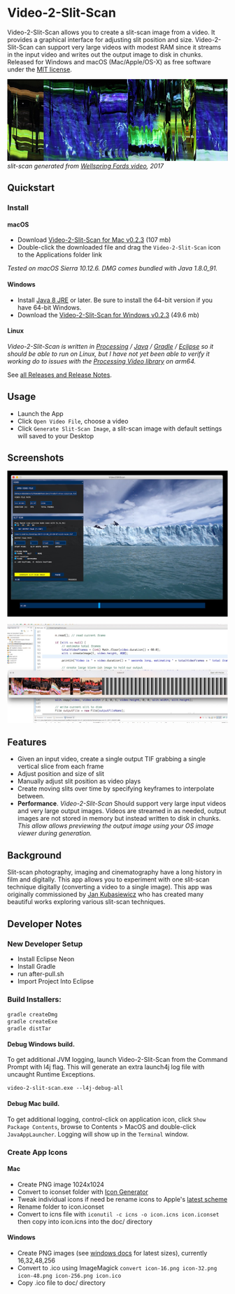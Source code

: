 # Video-2-Slit-Scan
Video-2-Slit-Scan allows you to create a slit-scan image from a video. It provides a graphical interface for adjusting slit position and size. Video-2-Slit-Scan can support very large videos with modest RAM since it streams in the input video and writes out the output image to disk in chunks. Released for Windows and macOS (Mac/Apple/OS-X) as free software under the [MIT license](https://opensource.org/licenses/MIT).

![Slit-scan generated from Wellspring Fords video](documentation/2017-wellspring-fords.jpg)
*slit-scan generated from [Wellspring Fords video](https://andrewringler.com/2017-11-wellspring-fords/), 2017*

## Quickstart
### Install
#### macOS
   * Download [Video-2-Slit-Scan for Mac v0.2.3](https://github.com/andrewringler/video-2-slit-scan/releases/download/v0.2.3/video-2-slit-scan-0.2.3.dmg) (107 mb)
   * Double-click the downloaded file and drag the `Video-2-Slit-Scan` icon to the Applications folder link

*Tested on macOS Sierra 10.12.6. DMG comes bundled with Java 1.8.0_91.*

#### Windows
   * Install [Java 8 JRE](https://www.java.com/en/download/manual.jsp) or later. Be sure to install the 64-bit version if you have 64-bit Windows.
   * Download the [Video-2-Slit-Scan for Windows v0.2.3](https://github.com/andrewringler/video-2-slit-scan/releases/download/v0.2.3/video-2-slit-scan-0.2.3-windows.zip) (49.6 mb)

#### Linux
*Video-2-Slit-Scan is written in [Processing](https://processing.org/) / [Java](https://java.com) / [Gradle](https://gradle.org/) / [Eclipse](https://www.eclipse.org/) so it should be able to run on Linux, but I have not yet been able to verify it working do to issues with the [Processing Video library](https://github.com/processing/processing-video/issues/86) on arm64.*

See [all Releases and Release Notes](https://github.com/andrewringler/video-2-slit-scan/releases).

## Usage
 * Launch the App
 * Click `Open Video File`, choose a video
 * Click `Generate Slit-Scan Image`, a slit-scan image with default settings will saved to your Desktop

## Screenshots
![app screenshot](documentation/ScreenShot2017-12-30Glacier.jpg)

![app screenshot](documentation/ScreenShot2017-06-21.jpg)

## Features
 * Given an input video, create a single output TIF grabbing a single vertical slice from each frame
 * Adjust position and size of slit
 * Manually adjust slit position as video plays
 * Create moving slits over time by specifying keyframes to interpolate between.
 * **Performance**. *Video-2-Slit-Scan* Should support very large input videos and very large output images. Videos are streamed in as needed, output images are not stored in memory but instead written to disk in chunks. *This allow allows previewing the output image using your OS image viewer during generation.*

## Background
Slit-scan photography, imaging and cinematography have a long history in film and digitally. This app allows you to experiment with one slit-scan technique digitally (converting a video to a single image). This app was originally commissioned by [Jan Kubasiewicz](http://jankuba.com/) who has created many beautiful works exploring various slit-scan techniques.

## Developer Notes
### New Developer Setup
 * Install Eclipse Neon
 * Install Gradle
 * run after-pull.sh
 * Import Project Into Eclipse
 
### Build Installers:
    gradle createDmg
    gradle createExe
    gradle distTar
    
#### Debug Windows build.
To get additional JVM logging, launch Video-2-Slit-Scan from the Command Prompt with l4j flag. This will generate an extra launch4j log file with uncaught Runtime Exceptions.

    video-2-slit-scan.exe --l4j-debug-all
    
#### Debug Mac build.
To get additional logging, control-click on application icon, click `Show Package Contents`, browse to Contents > MacOS and double-click `JavaAppLauncher`. Logging will show up in the `Terminal` window.


### Create App Icons
#### Mac
 * Create PNG image 1024x1024
 * Convert to iconset folder with [Icon Generator](https://github.com/onmyway133/IconGenerator)
 * Tweak individual icons if need be
  rename icons to Apple's [latest scheme](https://developer.apple.com/library/content/documentation/GraphicsAnimation/Conceptual/HighResolutionOSX/Optimizing/Optimizing.html)
 * Rename folder to icon.iconset
 * Convert to icns file with
 `iconutil -c icns -o icon.icns icon.iconset`
  then copy into icon.icns into the doc/ directory
  
#### Windows
 * Create PNG images (see [windows docs](https://msdn.microsoft.com/en-us/library/windows/desktop/dn742485%28v=vs.85%29.aspx) for latest sizes), currently 16,32,48,256
 * Convert to .ico using ImageMagick `convert icon-16.png icon-32.png icon-48.png icon-256.png icon.ico`
 * Copy .ico file to doc/ directory
  
